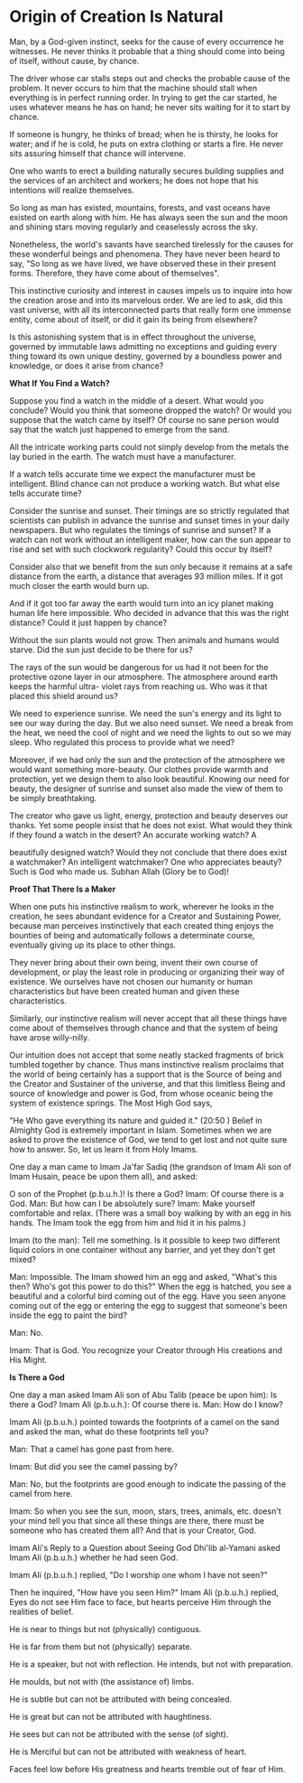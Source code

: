 Origin of Creation Is Natural
=============================

Man, by a God-given instinct, seeks for the cause of every occurrence
he witnesses. He never thinks it probable that a thing should come into
being of itself, without cause, by chance.

The driver whose car stalls steps out and checks the probable cause of
the problem. It never occurs to him that the machine should stall when
everything is in perfect running order. In trying to get the car
started, he uses whatever means he has on hand; he never sits waiting
for it to start by chance.

If someone is hungry, he thinks of bread; when he is thirsty, he looks
for water; and if he is cold, he puts on extra clothing or starts a
fire. He never sits assuring himself that chance will intervene.

One who wants to erect a building naturally secures building supplies
and the services of an architect and workers; he does not hope that his
intentions will realize themselves.

So long as man has existed, mountains, forests, and vast oceans have
existed on earth along with him. He has always seen the sun and the moon
and shining stars moving regularly and ceaselessly across the sky.

Nonetheless, the world's savants have searched tirelessly for the
causes for these wonderful beings and phenomena. They have never been
heard to say, "So long as we have lived, we have observed these in their
present forms. Therefore, they have come about of themselves".

This instinctive curiosity and interest in causes impels us to inquire
into how the creation arose and into its marvelous order. We are led to
ask, did this vast universe, with all its interconnected parts that
really form one immense entity, come about of itself, or did it gain its
being from elsewhere?

Is this astonishing system that is in effect throughout the universe,
governed by immutable laws admitting no exceptions and guiding every
thing toward its own unique destiny, governed by a boundless power and
knowledge, or does it arise from chance?


**What If You Find a Watch?**

Suppose you find a watch in the middle of a desert. What would you
conclude? Would you think that someone dropped the watch? Or would you
suppose that the watch came by itself? Of course no sane person would
say that the watch just happened to emerge from the sand.

All the intricate working parts could not simply develop from the
metals the lay buried in the earth. The watch must have a
manufacturer.

If a watch tells accurate time we expect the manufacturer must be
intelligent. Blind chance can not produce a working watch. But what else
tells accurate time?

Consider the sunrise and sunset. Their timings are so strictly
regulated that scientists can publish in advance the sunrise and sunset
times in your daily newspapers. But who regulates the timings of sunrise
and sunset? If a watch can not work without an intelligent maker, how
can the sun appear to rise and set with such clockwork regularity? Could
this occur by itself?

Consider also that we benefit from the sun only because it remains at a
safe distance from the earth, a distance that averages 93 million miles.
If it got much closer the earth would burn up.

And if it got too far away the earth would turn into an icy planet
making human life here impossible. Who decided in advance that this was
the right distance? Could it just happen by chance?

Without the sun plants would not grow. Then animals and humans would
starve. Did the sun just decide to be there for us?

The rays of the sun would be dangerous for us had it not been for the
protective ozone layer in our atmosphere. The atmosphere around earth
keeps the harmful ultra- violet rays from reaching us. Who was it that
placed this shield around us?

We need to experience sunrise. We need the sun's energy and its light
to see our way during the day. But we also need sunset. We need a break
from the heat, we need the cool of night and we need the lights to out
so we may sleep. Who regulated this process to provide what we need?

Moreover, if we had only the sun and the protection of the atmosphere
we would want something more-beauty. Our clothes provide warmth and
protection, yet we design them to also look beautiful. Knowing our need
for beauty, the designer of sunrise and sunset also made the view of
them to be simply breathtaking.

The creator who gave us light, energy, protection and beauty deserves
our thanks. Yet some people insist that he does not exist. What would
they think if they found a watch in the desert? An accurate working
watch? A

beautifully designed watch? Would they not conclude that there does
exist a watchmaker? An intelligent watchmaker? One who appreciates
beauty? Such is God who made us. Subhan Allah (Glory be to God)!


**Proof That There Is a Maker**

When one puts his instinctive realism to work, wherever he looks in the
creation, he sees abundant evidence for a Creator and Sustaining Power,
because man perceives instinctively that each created thing enjoys the
bounties of being and automatically follows a determinate course,
eventually giving up its place to other things.

They never bring about their own being, invent their own course of
development, or play the least role in producing or organizing their way
of existence. We ourselves have not chosen our humanity or human
characteristics but have been created human and given these
characteristics.

Similarly, our instinctive realism will never accept that all these
things have come about of themselves through chance and that the system
of being have arose willy-nilly.

Our intuition does not accept that some neatly stacked fragments of
brick tumbled together by chance. Thus mans instinctive realism
proclaims that the world of being certainly has a support that is the
Source of being and the Creator and Sustainer of the universe, and that
this limitless Being and source of knowledge and power is God, from
whose oceanic being the system of existence springs. The Most High God
says,

"He Who gave everything its nature and guided it." (20:50 ) Belief in
Almighty God is extremely important in Islam. Sometimes when we are
asked to prove the existence of God, we tend to get lost and not quite
sure how to answer. So, let us learn it from Holy Imams.

One day a man came to Imam Ja'far Sadiq (the grandson of Imam Ali son
of Imam Husain, peace be upon them all), and asked:

O son of the Prophet (p.b.u.h.)! Is there a God? Imam: Of course there
is a God. Man: But how can I be absolutely sure? Imam: Make yourself
comfortable and relax. (There was a small boy walking by with an egg in
his hands. The Imam took the egg from him and hid it in his palms.)

Imam (to the man): Tell me something. Is it possible to keep two
different liquid colors in one container without any barrier, and yet
they don't get mixed?

Man: Impossible. The Imam showed him an egg and asked, "What's this
then? Who's got this power to do this?" When the egg is hatched, you see
a beautiful and a colorful bird coming out of the egg. Have you seen
anyone coming out of the egg or entering the egg to suggest that
someone's been inside the egg to paint the bird?

Man: No.

Imam: That is God. You recognize your Creator through His creations and
His Might.

**Is There a God**

One day a man asked Imam Ali son of Abu Talib (peace be upon him): Is
there a God? Imam Ali (p.b.u.h.): Of course there is. Man: How do I
know?

Imam Ali (p.b.u.h.) pointed towards the footprints of a camel on the
sand and asked the man, what do these footprints tell you?

Man: That a camel has gone past from here.

Imam: But did you see the camel passing by?

Man: No, but the footprints are good enough to indicate the passing of
the camel from here.

Imam: So when you see the sun, moon, stars, trees, animals, etc.
doesn't your mind tell you that since all these things are there, there
must be someone who has created them all? And that is your Creator,
God.

Imam Ali's Reply to a Question about Seeing God Dhi'lib al-Yamani asked
Imam Ali (p.b.u.h.) whether he had seen God.

Imam Ali (p.b.u.h.) replied, "Do I worship one whom I have not seen?"

Then he inquired, "How have you seen Him?" Imam Ali (p.b.u.h.) replied,
Eyes do not see Him face to face, but hearts perceive Him through the
realities of belief.

He is near to things but not (physically) contiguous.

He is far from them but not (physically) separate.

He is a speaker, but not with reflection. He intends, but not with
preparation.

He moulds, but not with (the assistance of) limbs.

He is subtle but can not be attributed with being concealed.

He is great but can not be attributed with haughtiness.

He sees but can not be attributed with the sense (of sight).

He is Merciful but can not be attributed with weakness of heart.

Faces feel low before His greatness and hearts tremble out of fear of
Him.


